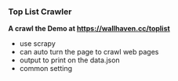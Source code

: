 ### Top List Crawler

**A crawl the Demo at https://wallhaven.cc/toplist**

* use scrapy
* can auto turn the page to crawl web pages
* output to print on the data.json
* common setting